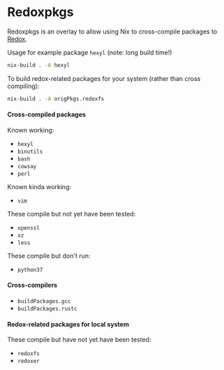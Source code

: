 # Redoxpkgs

Redoxpkgs is an overlay to allow using Nix to cross-compile packages to [Redox](https://redox-os.org).

Usage for example package `hexyl` (note: long build time!)
```bash
nix-build . -A hexyl
```

To build redox-related packages for your system (rather than cross compiling):
```bash
nix-build . -A origPkgs.redoxfs
```

#### Cross-compiled packages

Known working:

* `hexyl`
* `binutils`
* `bash`
* `cowsay`
* `perl`

Known kinda working:

* `vim`

These compile but not yet have been tested:

* `openssl`
* `xz`
* `less`

These compile but don't run:

* `python37`

#### Cross-compilers

* `buildPackages.gcc`
* `buildPackages.rustc`

#### Redox-related packages for local system

These compile but have not yet have been tested:

* `redoxfs`
* `redoxer`

